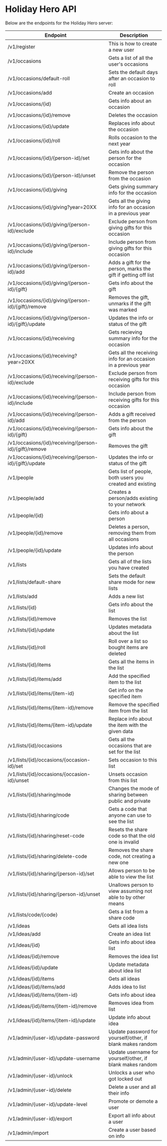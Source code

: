 Holiday Hero API
================

Below are the endpoints for the Holiday Hero server:

| Endpoint                                                  | Description                                                   |
|-----------------------------------------------------------|---------------------------------------------------------------|
| /v1/register                                              | This is how to create a new user                              |
| /v1/occasions                                             | Gets a list of all the user's occasions                       |
| /v1/occasions/default-roll                                | Sets the default days after an occasion to roll               |
| /v1/occasions/add                                         | Create an occasion                                            |
| /v1/occasions/{id}                                        | Gets info about an occasion                                   |
| /v1/occasions/{id}/remove                                 | Deletes the occasion                                          |
| /v1/occasions/{id}/update                                 | Replaces info about the occasion                              |
| /v1/occasions/{id}/roll                                   | Rolls occasion to the next year                               |
| /v1/occasions/{id}/{person-id}/set                        | Gets info about the person for the occasion                   |
| /v1/occasions/{id}/{person-id}/unset                      | Remove the person from the occasion                           |
| /v1/occasions/{id}/giving                                 | Gets giving summary info for the occasion                     |
| /v1/occasions/{id}/giving?year=20XX                       | Gets all the giving info for an occasion in a previous year   |
| /v1/occasions/{id}/giving/{person-id}/exclude             | Exclude person from giving gifts for this occasion            |
| /v1/occasions/{id}/giving/{person-id}/include             | Include person from giving gifts for this occasion            |
| /v1/occasions/{id}/giving/{person-id}/add                 | Adds a gift for the person, marks the gift if getting off list|
| /v1/occasions/{id}/giving/{person-id}/{gift}              | Gets info about the gift                                      |
| /v1/occasions/{id}/giving/{person-id}/{gift}/remove       | Removes the gift, unmarks if the gift was marked              |
| /v1/occasions/{id}/giving/{person-id}/{gift}/update       | Updates the info or status of the gift                        |
| /v1/occasions/{id}/receiving                              | Gets recieving summary info for the occasion                  |
| /v1/occasions/{id}/receiving?year=20XX                    | Gets all the receiving info for an occasion in a previous year|
| /v1/occasions/{id}/receiving/{person-id}/exclude          | Exclude person from receiving gifts for this occasion         |
| /v1/occasions/{id}/receiving/{person-id}/include          | Include person from receiving gifts for this occasion         |
| /v1/occasions/{id}/receiving/{person-id}/add              | Adds a gift received from the person                          |
| /v1/occasions/{id}/receiving/{person-id}/{gift}           | Gets info about the gift                                      |
| /v1/occasions/{id}/receiving/{person-id}/{gift}/remove    | Removes the gift                                              |
| /v1/occasions/{id}/receiving/{person-id}/{gift}/update    | Updates the info or status of the gift                        |
| /v1/people                                                | Gets list of people, both users you created and existing      |
| /v1/people/add                                            | Creates a person/adds existing to your network                |
| /v1/people/{id}                                           | Gets info about a person                                      |
| /v1/people/{id}/remove                                    | Deletes a person, removing them from all occasions            |
| /v1/people/{id}/update                                    | Updates info about the person                                 |
| /v1/lists                                                 | Gets all of the lists you have created                        |
| /v1/lists/default-share                                   | Sets the default share mode for new lists                     |
| /v1/lists/add                                             | Adds a new list                                               |
| /v1/lists/{id}                                            | Gets info about the list                                      |
| /v1/lists/{id}/remove                                     | Removes the list                                              |
| /v1/lists/{id}/update                                     | Updates metadata about the list                               |
| /v1/lists/{id}/roll                                       | Roll over a list so bought items are deleted                  |
| /v1/lists/{id}/items                                      | Gets all the items in the list                                |
| /v1/lists/{id}/items/add                                  | Add the specified item to the list                            |
| /v1/lists/{id}/items/{item-id}                            | Get info on the specified item                                |
| /v1/lists/{id}/items/{item-id}/remove                     | Remove the specified item from the list                       |
| /v1/lists/{id}/items/{item-id}/update                     | Replace info about the item with the given data               |
| /v1/lists/{id}/occasions                                  | Gets all the occasions that are set for the list              |
| /v1/lists/{id}/occasions/{occasion-id}/set                | Sets occasion to this list                                    |
| /v1/lists/{id}/occasions/{occasion-id}/unset              | Unsets occasion from this list                                |
| /v1/lists/{id}/sharing/mode                               | Changes the mode of sharing between public and private        |
| /v1/lists/{id}/sharing/code                               | Gets a code that anyone can use to see the list               |
| /v1/lists/{id}/sharing/reset-code                         | Resets the share code so that the old one is invalid          |
| /v1/lists/{id}/sharing/delete-code                        | Removes the share code, not creating a new one                |
| /v1/lists/{id}/sharing/{person-id}/set                    | Allows person to be able to view the list                     |
| /v1/lists/{id}/sharing/{person-id}/unset                  | Unallows person to view assuming not able to by other means   |
| /v1/lists/code/{code}                                     | Gets a list from a share code                                 |
| /v1/ideas                                                 | Gets all idea lists                                           |
| /v1/ideas/add                                             | Create an idea list                                           |
| /v1/ideas/{id}                                            | Gets info about idea list                                     |
| /v1/ideas/{id}/remove                                     | Removes the idea list                                         |
| /v1/ideas/{id}/update                                     | Update metadata about idea list                               |
| /v1/ideas/{id}/items                                      | Gets all ideas                                                |
| /v1/ideas/{id}/items/add                                  | Adds idea to list                                             |
| /v1/ideas/{id}/items/{item-id}                            | Gets info about idea                                          |
| /v1/ideas/{id}/items/{item-id}/remove                     | Removes idea from list                                        |
| /v1/ideas/{id}/items/{item-id}/update                     | Update info about idea                                        |
| /v1/admin/{user-id}/update-password                       | Update password for yourself/other, if blank makes random     |
| /v1/admin/{user-id}/update-username                       | Update username for yourself/other, if blank makes random     |
| /v1/admin/{user-id}/unlock                                | Unlocks a user who got locked out                             |
| /v1/admin/{user-id}/delete                                | Delete a user and all their info                              |
| /v1/admin/{user-id}/update-level                          | Promote or demote a user                                      |
| /v1/admin/{user-id}/export                                | Export all info about a user                                  |
| /v1/admin/import                                          | Create a user based on info                                   |

